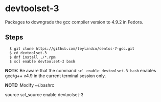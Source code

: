# devtoolset-3

Packages to downgrade the gcc compiler version to 4.9.2 in Fedora.

## Steps
```
  $ git clone https://github.com/leylandcn/centos-7-gcc.git
  $ cd devtoolset-3
  $ dnf install ./*.rpm
  $ scl enable devtoolset-3 bash
```

**NOTE:** Be aware that the command `scl enable devtoolset-3 bash` enables gcc/g++ v4.9 in the current terminal session only.

**NOTE:** Modify ~/.bashrc

source scl_source enable devtoolset-3
